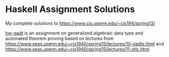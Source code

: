 # Haskell Assignment Solutions

My complete solutions to https://www.cis.upenn.edu/~cis194/spring13/

[hw-gadt](hw-gadt) is an assignment on generalized algebraic data type and automated theorem proving based on lectures from https://www.seas.upenn.edu/~cis1940/spring15/lectures/10-gadts.html and https://www.seas.upenn.edu/~cis1940/spring15/lectures/11-stlc.html
